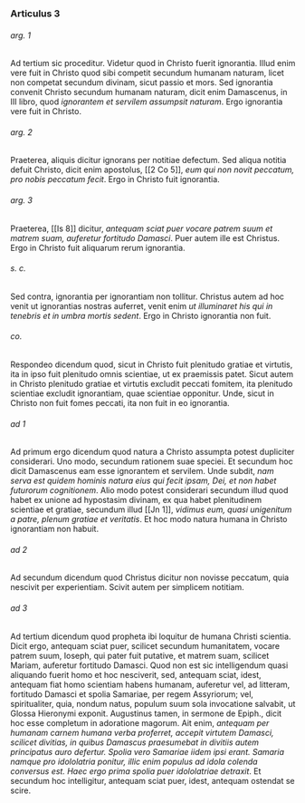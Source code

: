 ### Articulus 3

###### arg. 1
Ad tertium sic proceditur. Videtur quod in Christo fuerit ignorantia. Illud enim vere fuit in Christo quod sibi competit secundum humanam naturam, licet non competat secundum divinam, sicut passio et mors. Sed ignorantia convenit Christo secundum humanam naturam, dicit enim Damascenus, in III libro, quod *ignorantem et servilem assumpsit naturam*. Ergo ignorantia vere fuit in Christo.

###### arg. 2
Praeterea, aliquis dicitur ignorans per notitiae defectum. Sed aliqua notitia defuit Christo, dicit enim apostolus, [[2 Co 5]], *eum qui non novit peccatum, pro nobis peccatum fecit*. Ergo in Christo fuit ignorantia.

###### arg. 3
Praeterea, [[Is 8]] dicitur, *antequam sciat puer vocare patrem suum et matrem suam, auferetur fortitudo Damasci*. Puer autem ille est Christus. Ergo in Christo fuit aliquarum rerum ignorantia.

###### s. c.
Sed contra, ignorantia per ignorantiam non tollitur. Christus autem ad hoc venit ut ignorantias nostras auferret, venit enim *ut illuminaret his qui in tenebris et in umbra mortis sedent*. Ergo in Christo ignorantia non fuit.

###### co.
Respondeo dicendum quod, sicut in Christo fuit plenitudo gratiae et virtutis, ita in ipso fuit plenitudo omnis scientiae, ut ex praemissis patet. Sicut autem in Christo plenitudo gratiae et virtutis excludit peccati fomitem, ita plenitudo scientiae excludit ignorantiam, quae scientiae opponitur. Unde, sicut in Christo non fuit fomes peccati, ita non fuit in eo ignorantia.

###### ad 1
Ad primum ergo dicendum quod natura a Christo assumpta potest dupliciter considerari. Uno modo, secundum rationem suae speciei. Et secundum hoc dicit Damascenus eam esse ignorantem et servilem. Unde subdit, *nam serva est quidem hominis natura eius qui fecit ipsam, Dei, et non habet futurorum cognitionem*. Alio modo potest considerari secundum illud quod habet ex unione ad hypostasim divinam, ex qua habet plenitudinem scientiae et gratiae, secundum illud [[Jn 1]], *vidimus eum, quasi unigenitum a patre, plenum gratiae et veritatis*. Et hoc modo natura humana in Christo ignorantiam non habuit.

###### ad 2
Ad secundum dicendum quod Christus dicitur non novisse peccatum, quia nescivit per experientiam. Scivit autem per simplicem notitiam.

###### ad 3
Ad tertium dicendum quod propheta ibi loquitur de humana Christi scientia. Dicit ergo, antequam sciat puer, scilicet secundum humanitatem, vocare patrem suum, Ioseph, qui pater fuit putative, et matrem suam, scilicet Mariam, auferetur fortitudo Damasci. Quod non est sic intelligendum quasi aliquando fuerit homo et hoc nesciverit, sed, antequam sciat, idest, antequam fiat homo scientiam habens humanam, auferetur vel, ad litteram, fortitudo Damasci et spolia Samariae, per regem Assyriorum; vel, spiritualiter, quia, nondum natus, populum suum sola invocatione salvabit, ut Glossa Hieronymi exponit. Augustinus tamen, in sermone de Epiph., dicit hoc esse completum in adoratione magorum. Ait enim, *antequam per humanam carnem humana verba proferret, accepit virtutem Damasci, scilicet divitias, in quibus Damascus praesumebat in divitiis autem principatus auro defertur. Spolia vero Samariae iidem ipsi erant. Samaria namque pro idololatria ponitur, illic enim populus ad idola colenda conversus est. Haec ergo prima spolia puer idololatriae detraxit*. Et secundum hoc intelligitur, antequam sciat puer, idest, antequam ostendat se scire.

